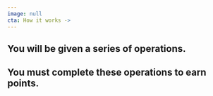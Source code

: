 ```yaml
---
image: null
cta: How it works ->
---
```

## You will be given a series of operations.
## You must complete these operations to earn points.